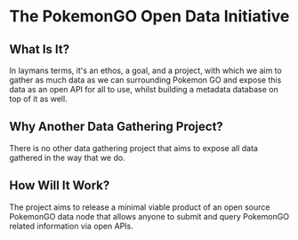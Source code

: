 # The PokemonGO Open Data Initiative

## What Is It?

In laymans terms, it's an ethos, a goal, and a project, with which we aim to gather as much data as we can surrounding Pokemon GO and expose this data as an open API for all to use, whilst building a metadata database on top of it as well.

## Why Another Data Gathering Project?

There is no other data gathering project that aims to expose all data gathered in the way that we do.

## How Will It Work?

The project aims to release a minimal viable product of an open source PokemonGO data node that allows anyone to submit and query PokemonGO related information via open APIs.
